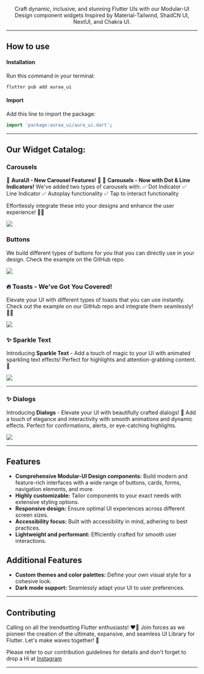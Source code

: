 <p align="center">
Craft dynamic, inclusive, and stunning Flutter UIs with our Modular-UI Design component widgets Inspired by Material-Tailwind, ShadCN UI, NextUI, and Chakra UI.
</p>

<hr>

## How to use

#### Installation

Run this command in your terminal:

```terminal
flutter pub add auraa_ui
```

#### Import

Add this line to import the package:

```dart
import 'package:auraa_ui/aura_ui.dart';
```

<hr>

## Our Widget Catalog:
### Carousels
🚀 **AuraUI - New Carousel Features!** 🎠
🎯 **Carousels - Now with Dot & Line Indicators!**
We've added two types of carousels with:
✅ Dot Indicator
✅ Line Indicator
✅ Autoplay functionality
✅ Tap to interact functionality

Effortlessly integrate these into your designs and enhance the user experience! 🎨✨

<img src="https://raw.githubusercontent.com/adityasinghborana/AuraUI/refs/heads/main/aura_ui/assets/caraousals.png">

### Buttons
We build different types of buttons for you that you can directly use in your design. Check the example on the GitHub repo.

<img src="https://raw.githubusercontent.com/adityasinghborana/AuraUI/main/aura_ui/assets/buttons.png">

### 🔥 Toasts - We've Got You Covered!
Elevate your UI with different types of toasts that you can use instantly.  
Check out the example on our GitHub repo and integrate them seamlessly! 🚀🎉

<img src="https://raw.githubusercontent.com/adityasinghborana/AuraUI/refs/heads/main/aura_ui/assets/Simple%20Toast.png">

### ✨ Sparkle Text
Introducing **Sparkle Text** - Add a touch of magic to your UI with animated sparkling text effects! Perfect for highlights and attention-grabbing content. 🎇

<img src="https://raw.githubusercontent.com/adityasinghborana/AuraUI/refs/heads/main/aura_ui/assets/sparkletext.png">
<hr>

### ✨ Dialogs
Introducing **Dialogs** - Elevate your UI with beautifully crafted dialogs! 🚀 Add a touch of elegance and interactivity with smooth animations and dynamic effects. Perfect for confirmations, alerts, or eye-catching highlights.

<img src="https://raw.githubusercontent.com/adityasinghborana/AuraUI/refs/heads/main/aura_ui/assets/dialogs.png">
<hr>


## Features

- **Comprehensive Modular-UI Design components:** Build modern and feature-rich interfaces with a wide range of buttons, cards, forms, navigation elements, and more.
- **Highly customizable:** Tailor components to your exact needs with extensive styling options.
- **Responsive design:** Ensure optimal UI experiences across different screen sizes.
- **Accessibility focus:** Built with accessibility in mind, adhering to best practices.
- **Lightweight and performant:** Efficiently crafted for smooth user interactions.

## Additional Features

- **Custom themes and color palettes:** Define your own visual style for a cohesive look.
- **Dark mode support:** Seamlessly adapt your UI to user preferences.

<hr>

## Contributing

Calling on all the trendsetting Flutter enthusiasts! ❤️‍🔥 Join forces as we pioneer the creation of the ultimate, expansive, and seamless UI Library for Flutter. Let's make waves together! 🚀

Please refer to our contribution guidelines for details and don't forget to drop a Hi at [Instagram](https://www.instagram.com/doctor_who_codes/)

<hr>